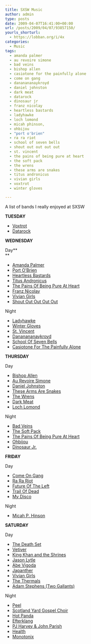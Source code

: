 ```yaml
---
title: SXSW Music
author: admin
type: posts
date: 2009-04-07T16:41:00+00:00
url: /posts/2009/04/07/93857150/
yourls_shorturl:
  - https://lobban.org/i/4x
categories:
  - Music
tags:
  - amanda palmer
  - au revoire simone
  - bad veins
  - bishop allen
  - casiotone for the painfully alone
  - come on gang
  - dananananaykroyd
  - daniel johnston
  - dark meat
  - datarock
  - dinosaur jr
  - franz nicolay
  - heartless bastards
  - ladyhawke
  - loch lomond
  - micah phinson,
  - ohbijou
  - "port o'brien"
  - ra ra riot
  - school of seven bells
  - shout out out out out
  - st. vincent
  - the pains of being pure at heart
  - the soft pack
  - the wrens
  - these arms are snakes
  - titus andronicus
  - vivian girls
  - voxtrot
  - winter gloves

---
```

A list of bands I really enjoyed at SXSW

**TUESDAY**

  * [Voxtrot][1]
  * [Datarock][2]

**WEDNESDAY**

Day**  
** 

  * [Amanda Palmer][3]
  * [Port O&#8217;Brien][4]
  * [Heartless Bastards][5]
  * [Titus Andronicus][6]
  * [The Pains Of Being Pure At Heart][7]
  * [Franz Nicolay][8]
  * [Vivian Girls][9]
  * [Shout Out Out Out Out][10]

Night

  * [Ladyhawke][11]
  * [Winter Gloves][12]
  * [St. Vincent][13]
  * [Dananananaykroyd][14]
  * [School Of Seven Bells][15]
  * [Casiotone For The Painfully Alone][16]

**THURSDAY**

Day

  * [Bishop Allen][17]
  * [Au Revoire Simone][18]
  * [Daniel Johnston][19]
  * [These Arms Are Snakes][20]
  * [The Wrens][21]
  * [Dark Meat][22]
  * [Loch Lomond][23]

Night

  * [Bad Veins][24]
  * [The Soft Pack][25]
  * [The Pains Of Being Pure At Heart][7]
  * [Ohbijou][26]
  * [Dinosaur Jr.][27]

**FRIDAY**

Day

  * [Come On Gang][28]
  * [Ra Ra Riot][29]
  * [Future Of The Left][30]
  * [Trail Of Dead][31]
  * [My Disco][32]

Night

  * [Micah P. Hinson][33]

**SATURDAY**

Day

  * [The Death Set][34]
  * [Vetiver][35]
  * [King Khan and the Shrines][36]
  * [Jason Lytle][37]
  * [Abe Vigoda][38]
  * [Japanther][39]
  * [Vivian Girls][9]
  * [The Thermals][40]
  * [Adam Stephens (Two Gallants)][41]

Night

  * [Peel][42]
  * [Scotland Yard Gospel Choir][43]
  * [Hot Panda][44]
  * [Efterklang][45]
  * [PJ Harvey & John Parish][46]
  * [Health][47]
  * [Monotonix][48]

 [1]: http://www.voxtrot.net/
 [2]: http://www.datarockmusic.com/
 [3]: http://www.amandapalmer.net/
 [4]: http://www.myspace.com/portobrien
 [5]: http://www.theheartlessbastards.com/
 [6]: http://www.myspace.com/titusandronicus
 [7]: http://www.myspace.com/thepainsofbeingpureatheart
 [8]: http://www.franznicolay.com/
 [9]: http://www.myspace.com/viviangirlsnyc
 [10]: http://www.shoutoutoutoutout.com/
 [11]: http://www.myspace.com/ladyhawkerock
 [12]: http://www.myspace.com/wintergloves
 [13]: http://www.myspace.com/stvincent
 [14]: http://www.myspace.com/dananananaykroyd
 [15]: http://www.myspace.com/schoolofsevenbells
 [16]: http://www.myspace.com/cftpa
 [17]: http://www.myspace.com/bishopallen
 [18]: http://www.myspace.com/aurevoirsimone
 [19]: http://www.hihowareyou.com/
 [20]: #%20These%20Arms%20Are%20Snakes
 [21]: http://www.wrens.com/
 [22]: http://www.myspace.com/darkmeats
 [23]: http://www.myspace.com/lochlomondmusic
 [24]: #%20Bad%20Veins
 [25]: http://www.myspace.com/thesoftpack
 [26]: http://www.myspace.com/ohbijou
 [27]: http://www.dinosaurjr.com/
 [28]: http://www.myspace.com/comeongangmusic
 [29]: http://www.myspace.com/rarariot
 [30]: http://www.myspace.com/futureoftheleft
 [31]: http://www.trailofdead.com/
 [32]: http://www.mydisco.com.au/
 [33]: http://www.myspace.com/micahphinson
 [34]: http://www.myspace.com/thedeathset
 [35]: http://www.myspace.com/vetiverse
 [36]: http://www.myspace.com/kingkhantheshrines
 [37]: http://www.jasonlytle.com
 [38]: http://www.myspace.com/abevigoda
 [39]: http://www.myspace.com/japanther
 [40]: http://www.myspace.com/thethermals
 [41]: http://www.myspace.com/adamstephensmusic
 [42]: http://www.myspace.com/peel
 [43]: http://www.sygc.com/
 [44]: http://www.myspace.com/hotttpanda
 [45]: http://www.myspace.com/efterklang
 [46]: http://www.myspace.com/pjharvey
 [47]: http://www.myspace.com/healthmusic
 [48]: http://www.myspace.com/monotonix
